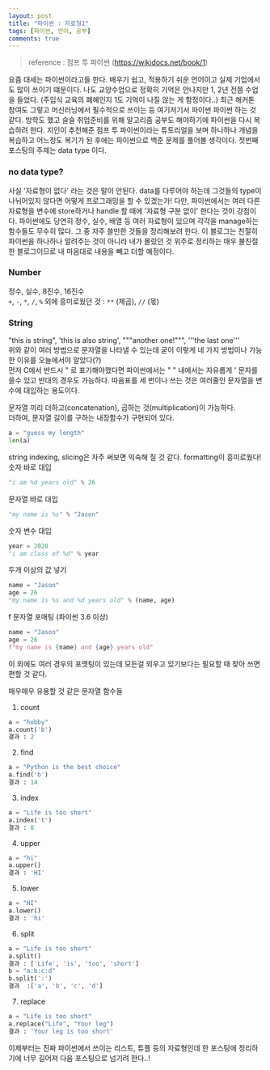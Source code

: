```yaml
---
layout: post
title: "파이썬 : 자료형1"
tags: [파이썬, 언어, 공부]
comments: true
---
```


> reference : 점프 투 파이썬 (https://wikidocs.net/book/1)  

요즘 대세는 파이썬이라고들 한다. 배우기 쉽고, 적용하기 쉬운 언어이고 실제 기업에서도 많이 쓰이기 떄문이다. 나도 교양수업으로 정확히 기억은 안나지만 1, 2년 전쯤 수업을 들었다. (주입식 교육의 폐혜인지 1도 기억이 나질 않는 게 함정이다..) 최근 해커톤 참여도 그렇고 머신러닝에서 필수적으로 쓰이는 등 여기저기서 파이썬 파이썬 하는 것 같다. 방학도 했고 슬슬 취업준비를 위해 알고리즘 공부도 해야하기에 파이썬을 다시 복습하려 한다. 지인이 추천해준 점프 투 파이썬이라는 튜토리얼을 보며 하나하나 개념을 복습하고 어느정도 복기가 된 후에는 파이썬으로 백준 문제를 풀어볼 생각이다. 첫번째 포스팅의 주제는 data type 이다.  

### no data type?  
사실 '자료형이 없다' 라는 것은 말이 안된다. data를 다루어야 하는데 그것들의 type이 나뉘어있지 않다면 어떻게 프로그래밍을 할 수 있겠는가! 다만, 파이썬에서는 여러 다른 자료형을 변수에 store하거나 handle 할 때에 '자료형 구분 없이' 한다는 것이 강점이다. 파이썬에도 당연히 정수, 실수, 배열 등 여러 자료형이 있으며 각각을 manage하는 함수들도 무수히 많다. 그 중 자주 쓸만한 것들을 정리해보려 한다. 이 블로그는 친절히 파이썬을 하나하나 알려주는 것이 아니라 내가 몰랐던 것 위주로 정리하는 매우 불친절한 블로그이므로 내 마음대로 내용을 빼고 더할 예정이다.  

### Number  
정수, 실수, 8진수, 16진수  
`+`, `-`, `*`, `/`, `%` 외에 흥미로웠던 것 : `**` (제곱), `//` (몫)  

### String  
"this is string", 'this is also string', """another one!""", '''the last one'''  
위와 같이 여러 방법으로 문자열을 나타낼 수 있는데 굳이 이렇게 네 가지 방법이나 가능한 이유를 오늘에서야 알았다(?)  
먼저 C에서 반드시 \" 로 표기해야했다면 파이썬에서는 " " 내에서는 자유롭게 ' 문자를 쓸수 있고 반대의 경우도 가능하다. 따옴표를 세 번이나 쓰는 것은 여러줄인 문자열을 변수에 대입하는 용도이다.  

문자열 끼리 더하고(concatenation), 곱하는 것(multiplication)이 가능하다.  
더하여, 문자열 길이를 구하는 내장함수가 구현되어 있다.
~~~python
a = "guess my length"
len(a)
~~~

string indexing, slicing은 자주 써보면 익숙해 질 것 같다.
formatting이 흥미로웠다!  
숫자 바로 대입  
~~~python
"i am %d years old" % 26  
~~~
문자열 바로 대입  
~~~python
"my name is %s" % "Jason"  
~~~
숫자 변수 대입  
~~~python
year = 2020
"i am class of %d" % year
~~~
두개 이상의 값 넣기  
~~~python
name = "Jason"
age = 26
"my name is %s and %d years old" % (name, age)  
~~~
f 문자열 포매팅 (파이썬 3.6 이상)  
~~~python
name = "Jason"  
age = 26  
f"my name is {name} and {age} years old"  
~~~
이 외에도 여러 경우의 포맷팅이 있는데 모든걸 외우고 있기보다는 필요할 때 찾아 쓰면 편할 것 같다.

매우매우 유용할 것 같은 문자열 함수들
1. count  
~~~python
a = "hobby"  
a.count('b')  
결과 : 2  
~~~

2. find  
~~~python
a = "Python is the best choice"
a.find('b')
결과 : 14
~~~

3. index  
~~~python
a = "Life is too short"  
a.index('t')  
결과 : 8  
~~~

4. upper  
~~~python
a = "hi"  
a.upper()  
결과 : 'HI'  
~~~

5. lower  
~~~python
a = "HI"  
a.lower()  
결과 : 'hi'  
~~~

6. split  
~~~python
a = "Life is too short"  
a.split()  
결과 : ['Life', 'is', 'too', 'short']  
b = "a:b:c:d"  
b.split(':')  
결과  :['a', 'b', 'c', 'd']  
~~~

7. replace  
~~~python
a = "Life is too short"  
a.replace("Life", "Your leg")  
결과 : 'Your leg is too short'  
~~~

이제부터는 진짜 파이썬에서 쓰이는 리스트, 튜플 등의 자료형인데 한 포스팅에 정리하기에 너무 길어져 다음 포스팅으로 넘기려 한다..!